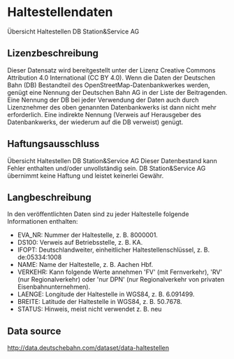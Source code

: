 # Haltestellendaten

Übersicht Haltestellen DB Station&Service AG

## Lizenzbeschreibung

Dieser Datensatz wird bereitgestellt unter der Lizenz Creative Commons Attribution 4.0 International (CC BY 4.0). Wenn die Daten der Deutschen Bahn (DB) Bestandteil des OpenStreetMap-Datenbankwerkes werden, genügt eine Nennung der Deutschen Bahn AG in der Liste der Beitragenden. Eine Nennung der DB bei jeder Verwendung der Daten auch durch Lizenznehmer des oben genannten Datenbankwerks ist dann nicht mehr erforderlich. Eine indirekte Nennung (Verweis auf Herausgeber des Datenbankwerks, der wiederum auf die DB verweist) genügt.

## Haftungsausschluss

Übersicht Haltestellen DB Station&Service AG Dieser Datenbestand kann Fehler enthalten und/oder unvollständig sein. DB Station&Service AG übernimmt keine Haftung und leistet keinerlei Gewähr.

## Langbeschreibung

In den veröffentlichten Daten sind zu jeder Haltestelle folgende Informationen enthalten:

* EVA_NR: Nummer der Haltestelle, z. B. 8000001.
* DS100: Verweis auf Betriebsstelle, z. B. KA.
* IFOPT: Deutschlandweiter, einheitlicher Haltestellenschlüssel, z. B. de:05334:1008
* NAME: Name der Haltestelle, z. B. Aachen Hbf.
* VERKEHR: Kann folgende Werte annehmen 'FV' (mit Fernverkehr), 'RV' (nur Regionalverkehr) oder 'nur DPN' (nur Regionalverkehr von privaten Eisenbahnunternehmen).
* LAENGE: Longitude der Haltestelle in WGS84, z. B. 6.091499.
* BREITE: Latitude der Haltestelle in WGS84, z. B. 50.7678.
* STATUS: Hinweis, meist nicht verwendet z. B. neu

## Data source

http://data.deutschebahn.com/dataset/data-haltestellen
